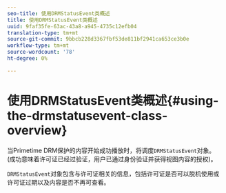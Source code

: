```yaml
---
seo-title: 使用DRMStatusEvent类概述
title: 使用DRMStatusEvent类概述
uuid: 9faf35fe-63ac-43a8-a945-4735c12efb04
translation-type: tm+mt
source-git-commit: 9bbcb228d3367fbf53de811bf2941ca653ce3b0e
workflow-type: tm+mt
source-wordcount: '78'
ht-degree: 0%

---
```



# 使用DRMStatusEvent类概述{#using-the-drmstatusevent-class-overview}

当Primetime DRM保护的内容开始成功播放时，将调度`DRMStatusEvent`对象。 (成功意味着许可证已经过验证，用户已通过身份验证并获得视图内容的授权)。

`DRMStatusEvent`对象包含与许可证相关的信息，包括许可证是否可以脱机使用或许可证过期以及内容是否不再可查看。
